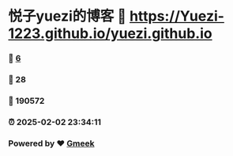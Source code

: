 # 悦子yuezi的博客 :link: https://Yuezi-1223.github.io/yuezi.github.io 
### :page_facing_up: [6](https://Yuezi-1223.github.io/yuezi.github.io/tag.html) 
### :speech_balloon: 28 
### :hibiscus: 190572 
### :alarm_clock: 2025-02-02 23:34:11 
### Powered by :heart: [Gmeek](https://github.com/Meekdai/Gmeek)
